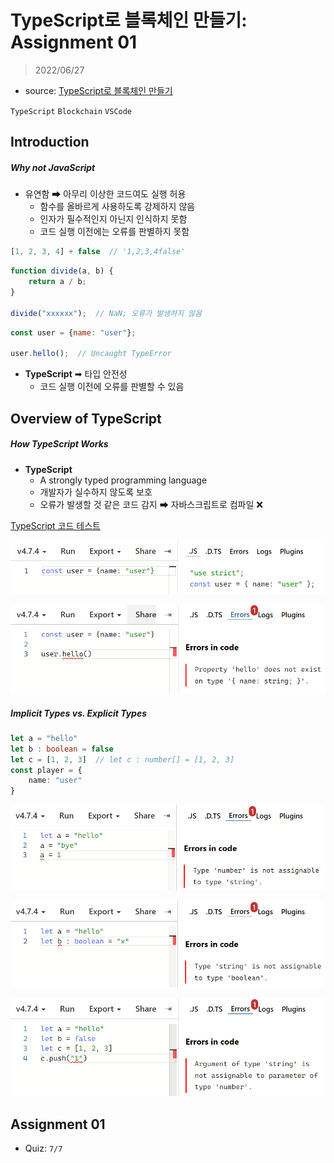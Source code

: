 # TypeScript로 블록체인 만들기: Assignment 01

> 2022/06/27

- source: [TypeScript로 블록체인 만들기]()

`TypeScript` `Blockchain` `VSCode`



## Introduction

##### Why not JavaScript

- 유연함 ➡ 아무리 이상한 코드여도 실행 허용
  - 함수를 올바르게 사용하도록 강제하지 않음
  - 인자가 필수적인지 아닌지 인식하지 못함
  - 코드 실행 이전에는 오류를 판별하지 못함 

```javascript
[1, 2, 3, 4] + false  // '1,2,3,4false'
```

```javascript
function divide(a, b) {
    return a / b;
}

divide("xxxxxx");  // NaN; 오류가 발생하지 않음
```

```javascript
const user = {name: "user"};

user.hello();  // Uncaught TypeError
```



- **TypeScript** ➡ 타입 안전성
  - 코드 실행 이전에 오류를 판별할 수 있음



## Overview of TypeScript

##### How TypeScript Works

- **TypeScript**
  - A strongly typed programming language
  - 개발자가 실수하지 않도록 보호
  - 오류가 발생할 것 같은 코드 감지 ➡ 자바스크립트로 컴파일 ❌



[TypeScript 코드 테스트](https://www.typescriptlang.org/play)

![image-20220628003548300]([NomadCoders]TypeScript_Challenge.assets/image-20220628003548300.png)

![image-20220628003610599]([NomadCoders]TypeScript_Challenge.assets/image-20220628003610599.png)



##### Implicit Types vs. Explicit Types

```typescript
let a = "hello"
let b : boolean = false
let c = [1, 2, 3]  // let c : number[] = [1, 2, 3]
const player = {
    name: "user"
}
```

![image-20220628004026937]([NomadCoders]TypeScript_Challenge.assets/image-20220628004026937.png)

![image-20220628004301928]([NomadCoders]TypeScript_Challenge.assets/image-20220628004301928.png)

![image-20220628004700123]([NomadCoders]TypeScript_Challenge.assets/image-20220628004700123.png)



## Assignment 01

- Quiz: `7/7`